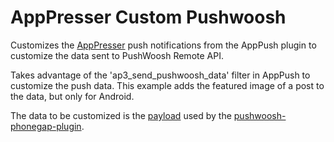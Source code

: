 # AppPresser Custom Pushwoosh
Customizes the [AppPresser](https://apppresser.com/) push notifications from the AppPush plugin to customize the data sent to PushWoosh Remote API.

Takes advantage of the 'ap3_send_pushwoosh_data' filter in AppPush to customize the push data.  This example adds the featured image of a post to the data, but only for Android.

The data to be customized is the [payload](https://www.pushwoosh.com/v1.0/reference#createmessage) used by the [pushwoosh-phonegap-plugin](https://github.com/Pushwoosh/pushwoosh-phonegap-plugin).
